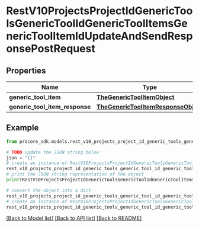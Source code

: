 # RestV10ProjectsProjectIdGenericToolsGenericToolIdGenericToolItemsGenericToolItemIdUpdateAndSendResponsePostRequest


## Properties

Name | Type | Description | Notes
------------ | ------------- | ------------- | -------------
**generic_tool_item** | [**TheGenericToolItemObject**](TheGenericToolItemObject.md) |  | 
**generic_tool_item_response** | [**TheGenericToolItemResponseObject**](TheGenericToolItemResponseObject.md) |  | 

## Example

```python
from procore_sdk.models.rest_v10_projects_project_id_generic_tools_generic_tool_id_generic_tool_items_generic_tool_item_id_update_and_send_response_post_request import RestV10ProjectsProjectIdGenericToolsGenericToolIdGenericToolItemsGenericToolItemIdUpdateAndSendResponsePostRequest

# TODO update the JSON string below
json = "{}"
# create an instance of RestV10ProjectsProjectIdGenericToolsGenericToolIdGenericToolItemsGenericToolItemIdUpdateAndSendResponsePostRequest from a JSON string
rest_v10_projects_project_id_generic_tools_generic_tool_id_generic_tool_items_generic_tool_item_id_update_and_send_response_post_request_instance = RestV10ProjectsProjectIdGenericToolsGenericToolIdGenericToolItemsGenericToolItemIdUpdateAndSendResponsePostRequest.from_json(json)
# print the JSON string representation of the object
print(RestV10ProjectsProjectIdGenericToolsGenericToolIdGenericToolItemsGenericToolItemIdUpdateAndSendResponsePostRequest.to_json())

# convert the object into a dict
rest_v10_projects_project_id_generic_tools_generic_tool_id_generic_tool_items_generic_tool_item_id_update_and_send_response_post_request_dict = rest_v10_projects_project_id_generic_tools_generic_tool_id_generic_tool_items_generic_tool_item_id_update_and_send_response_post_request_instance.to_dict()
# create an instance of RestV10ProjectsProjectIdGenericToolsGenericToolIdGenericToolItemsGenericToolItemIdUpdateAndSendResponsePostRequest from a dict
rest_v10_projects_project_id_generic_tools_generic_tool_id_generic_tool_items_generic_tool_item_id_update_and_send_response_post_request_from_dict = RestV10ProjectsProjectIdGenericToolsGenericToolIdGenericToolItemsGenericToolItemIdUpdateAndSendResponsePostRequest.from_dict(rest_v10_projects_project_id_generic_tools_generic_tool_id_generic_tool_items_generic_tool_item_id_update_and_send_response_post_request_dict)
```
[[Back to Model list]](../README.md#documentation-for-models) [[Back to API list]](../README.md#documentation-for-api-endpoints) [[Back to README]](../README.md)


